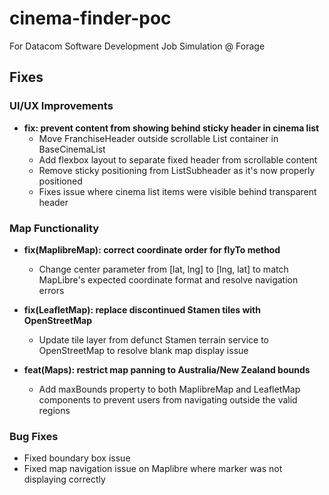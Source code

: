 # cinema-finder-poc
For Datacom Software Development Job Simulation @ Forage

## Fixes
### UI/UX Improvements
- **fix: prevent content from showing behind sticky header in cinema list**
    - Move FranchiseHeader outside scrollable List container in BaseCinemaList
    - Add flexbox layout to separate fixed header from scrollable content
    - Remove sticky positioning from ListSubheader as it's now properly positioned
    - Fixes issue where cinema list items were visible behind transparent header

### Map Functionality
- **fix(MaplibreMap): correct coordinate order for flyTo method**
    - Change center parameter from [lat, lng] to [lng, lat] to match MapLibre's expected coordinate format and resolve navigation errors

- **fix(LeafletMap): replace discontinued Stamen tiles with OpenStreetMap**
    - Update tile layer from defunct Stamen terrain service to OpenStreetMap to resolve blank map display issue

- **feat(Maps): restrict map panning to Australia/New Zealand bounds**
    - Add maxBounds property to both MaplibreMap and LeafletMap components to prevent users from navigating outside the valid regions

### Bug Fixes
- Fixed boundary box issue
- Fixed map navigation issue on Maplibre where marker was not displaying correctly